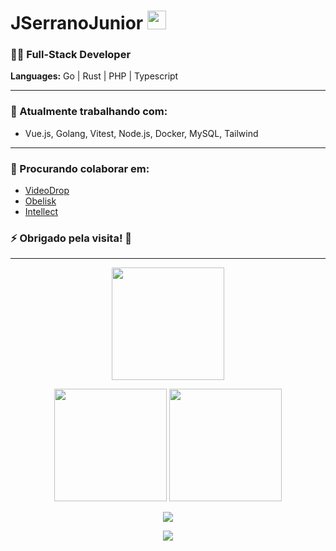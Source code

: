 
# JSerranoJunior <img src="https://raw.githubusercontent.com/MartinHeinz/MartinHeinz/master/wave.gif" width="30px">

### 👨‍💻 Full-Stack Developer  
**Languages:**  Go | Rust | PHP | Typescript

---

### 🚧 Atualmente trabalhando com:
- Vue.js, Golang, Vitest, Node.js, Docker, MySQL, Tailwind

---

### 🤝 Procurando colaborar em:
- [VideoDrop](https://github.com/jserranojunior/videodrop)
- [Obelisk ](https://github.com/jserranojunior/obelisk)
- [Intellect ](https://github.com/jserranojunior/intellect)


### ⚡ Obrigado pela visita! 💙  
<div align="center">
  

---

<p>
  <img height="180em" src="https://github-profile-summary-cards.vercel.app/api/cards/profile-details?username=jserranojunior&theme=github_dark" />
</p>

<p>
  <img height="180em" src="https://github-readme-stats.vercel.app/api?username=jserranojunior&show_icons=true&theme=github_dark&include_all_commits=true&count_private=true"/>
  <img height="180em" src="https://github-readme-stats.vercel.app/api/top-langs/?username=jserranojunior&layout=compact&langs_count=7&theme=github_dark&hide=blade,ASP"/>
</p>

<p>
  <img src="https://github-readme-streak-stats.herokuapp.com/?user=jserranojunior&theme=black-ice&hide_border=true&stroke=0000&background=0D1117&ring=e05397&fire=e05397&currStreakLabel=e05397" />
</p>


<p>
  <img src="https://github-profile-trophy.vercel.app/?username=jserranojunior&theme=onedark&column=4&margin-w=15&margin-h=15" />
</p>

</div>
